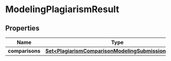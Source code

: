 

# ModelingPlagiarismResult


## Properties

| Name | Type | Description | Notes |
|------------ | ------------- | ------------- | -------------|
|**comparisons** | [**Set&lt;PlagiarismComparisonModelingSubmissionElement&gt;**](PlagiarismComparisonModelingSubmissionElement.md) |  |  [optional] |



